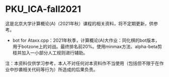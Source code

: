 # PKU_ICA-fall2021

这是北京大学计算概论(A)（2021年秋）课程的相关资料，将不定期更新，供参考。

- bot for Ataxx.cpp：2021年秋季，计算概论(A)大作业：同化棋的bot版本，用于botzone上的对战。最终排名前20%。使用minmax方法、alpha-beta剪枝并加入一小部分人工规则进行辅助。

注：本资料仅供学习参考，本人不对任何对本资料作不当使用（包括但不限于在作业中抄袭相关代码等行为）所造成的后果负责。

